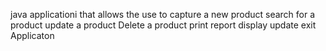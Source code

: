 java applicationi that allows the use to 
capture a new product 
search for a product
update a product
Delete a product
print report
display update
exit Applicaton
